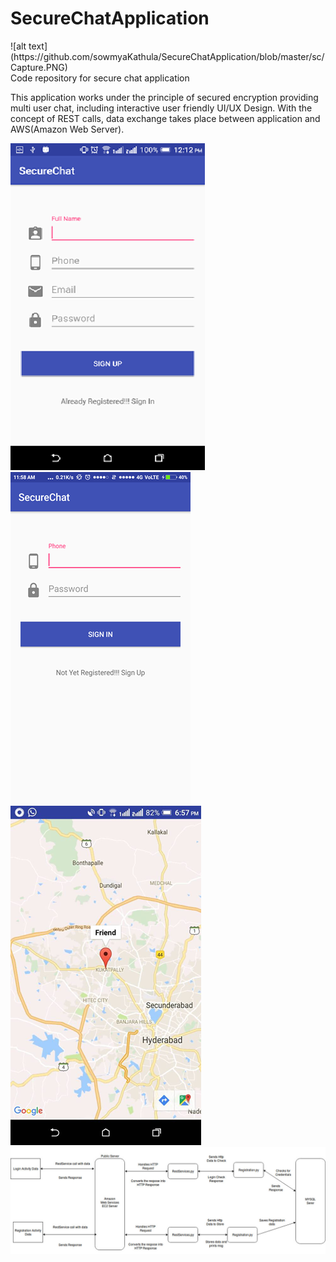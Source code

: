 <h1>SecureChatApplication</h1>
![alt text](https://github.com/sowmyaKathula/SecureChatApplication/blob/master/sc/Capture.PNG)<br/>
Code repository for secure chat application

This application works under the principle of secured encryption providing multi user chat, including interactive user friendly UI/UX Design. With the concept of REST calls, data exchange takes place between application and AWS(Amazon Web Server).

![alt text](https://github.com/sowmyaKathula/SecureChatApplication/blob/master/sc/1.png)
![alt text](https://github.com/sowmyaKathula/SecureChatApplication/blob/master/sc/2.png)
![alt text](https://github.com/sowmyaKathula/SecureChatApplication/blob/master/sc/3.png)
![alt text](https://github.com/sowmyaKathula/SecureChatApplication/blob/master/sc/4.png)


